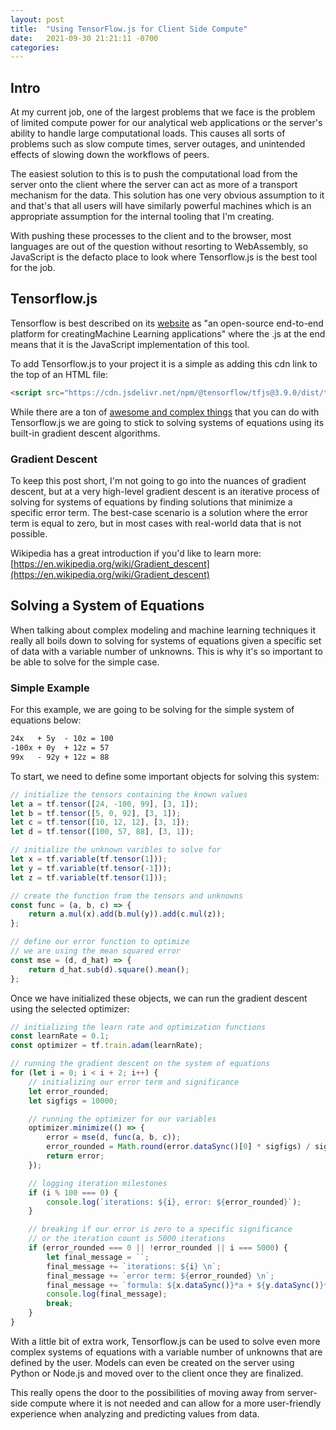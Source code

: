 ```yaml
---
layout: post
title:  "Using TensorFlow.js for Client Side Compute"
date:   2021-09-30 21:21:11 -0700
categories: 
---
```

## Intro
At my current job, one of the largest problems that we face is the problem of limited compute
power for our analytical web applications or the server's ability to handle large computational 
loads. This causes all sorts of problems such as slow compute times, server outages, and 
unintended effects of slowing down the workflows of peers.

The easiest solution to this is to push the computational load from the server onto the client
where the server can act as more of a transport mechanism for the data. This solution has one 
very obvious assumption to it and that's that all users will have similarly powerful machines
which is an appropriate assumption for the internal tooling that I'm creating.

With pushing these processes to the client and to the browser, most languages are out of the
question without resorting to WebAssembly, so JavaScript is the defacto place to look where
Tensorflow.js is the best tool for the job. 

## Tensorflow.js
Tensorflow is best described on its [website](https://www.tensorflow.org/js) as 
"an open-source end-to-end platform for creatingMachine Learning applications" where the 
.js at the end means that it is the JavaScript implementation of this tool.

To add Tensorflow.js to your project it is a simple as adding this cdn link to the top
of an HTML file:
```html
<script src="https://cdn.jsdelivr.net/npm/@tensorflow/tfjs@3.9.0/dist/tf.min.js"></script>
```

While there are a ton of [awesome and complex things](https://www.tensorflow.org/js/demos) 
that you can do with Tensorflow.js we are going to stick to solving systems of equations 
using its built-in gradient descent algorithms.


###  Gradient Descent
To keep this post short, I'm not going to go into the nuances of gradient descent, but at a
very high-level gradient descent is an iterative process of solving for systems of equations
by finding solutions that minimize a specific error term. The best-case scenario is a solution 
where the error term is equal to zero, but in most cases with real-world data that is not
possible.

Wikipedia has a great introduction if you'd like to learn more: 
[https://en.wikipedia.org/wiki/Gradient_descent](https://en.wikipedia.org/wiki/Gradient_descent)


## Solving a System of Equations 
When talking about complex modeling and machine learning techniques it really all boils down
to solving for systems of equations given a specific set of data with a variable number of unknowns. 
This is why it's so important to be able to solve for the simple case.


### Simple Example 
For this example, we are going to be solving for the simple system of equations below:

```latex 
24x   + 5y  - 10z = 100
-100x + 0y  + 12z = 57
99x   - 92y + 12z = 88
```

To start, we need to define some important objects for solving this system: 

```javascript
// initialize the tensors containing the known values
let a = tf.tensor([24, -100, 99], [3, 1]);
let b = tf.tensor([5, 0, 92], [3, 1]);
let c = tf.tensor([10, 12, 12], [3, 1]);
let d = tf.tensor([100, 57, 88], [3, 1]);

// initialize the unknown varibles to solve for
let x = tf.variable(tf.tensor(1]));
let y = tf.variable(tf.tensor(-1]));
let z = tf.variable(tf.tensor(1]));

// create the function from the tensors and unknowns
const func = (a, b, c) => {
    return a.mul(x).add(b.mul(y)).add(c.mul(z));
};

// define our error function to optimize
// we are using the mean squared error
const mse = (d, d_hat) => {
    return d_hat.sub(d).square().mean();
};
```

Once we have initialized these objects, we can run the gradient descent using the selected
optimizer:

```javascript
// initializing the learn rate and optimization functions
const learnRate = 0.1;
const optimizer = tf.train.adam(learnRate);

// running the gradient descent on the system of equations
for (let i = 0; i < i + 2; i++) {
    // initializing our error term and significance
    let error_rounded;
    let sigfigs = 10000;

    // running the optimizer for our variables
    optimizer.minimize(() => {
        error = mse(d, func(a, b, c));
        error_rounded = Math.round(error.dataSync()[0] * sigfigs) / sigfigs;
        return error;
    });

    // logging iteration milestones
    if (i % 100 === 0) {
        console.log(`iterations: ${i}, error: ${error_rounded}`);
    }

    // breaking if our error is zero to a specific significance
    // or the iteration count is 5000 iterations
    if (error_rounded === 0 || !error_rounded || i === 5000) {
        let final_message = ``;
        final_message += `iterations: ${i} \n`;
        final_message += `error term: ${error_rounded} \n`;
        final_message += `formula: ${x.dataSync()}*a + ${y.dataSync()}*b + ${z.dataSync()}*c = d`;
        console.log(final_message);
        break;
    }
}
```

With a little bit of extra work, Tensorflow.js can be used to solve even more complex 
systems of equations with a variable number of unknowns that are defined by the user.
Models can even be created on the server using Python or Node.js and moved over to 
the client once they are finalized. 

This really opens the door to the possibilities of moving away from server-side compute
where it is not needed and can allow for a more user-friendly experience when analyzing
and predicting values from data.
